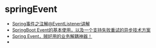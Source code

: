 # springEvent
* [Spring事件之注解@EventListener讲解](https://blog.csdn.net/u012060033/article/details/136006082)
* [SpringBoot Event的基本使用，以及一个支持失败重试的异步技术方案](https://blog.csdn.net/qq_40301372/article/details/133554574)
* [Spring Event，贼好用的业务解耦神器！](https://mp.weixin.qq.com/s?__biz=MzI5ODI5NDkxMw==&mid=2247605697&idx=6&sn=0f9fbf77f15983fef7a8c667bfd63b4c&chksm=ecab162fdbdc9f39ccbc2247fbc54772c5626592c2c0aec419210751aea5585d5e016bec96bf&scene=27)
* 
